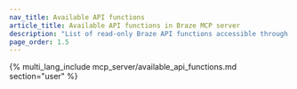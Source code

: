 ```yaml
---
nav_title: Available API functions
article_title: Available API functions in Braze MCP server
description: "List of read-only Braze API functions accessible through the MCP server."
page_order: 1.5
---
```


{% multi_lang_include mcp_server/available_api_functions.md section="user" %}
